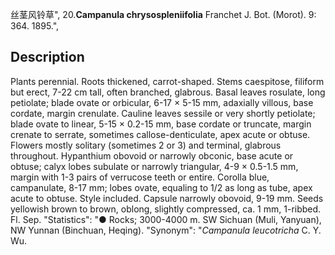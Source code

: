 丝茎风铃草",
20.**Campanula chrysospleniifolia** Franchet J. Bot. (Morot). 9: 364. 1895.",

## Description
Plants perennial. Roots thickened, carrot-shaped. Stems caespitose, filiform but erect, 7-22 cm tall, often branched, glabrous. Basal leaves rosulate, long petiolate; blade ovate or orbicular, 6-17 × 5-15 mm, adaxially villous, base cordate, margin crenulate. Cauline leaves sessile or very shortly petiolate; blade ovate to linear, 5-15 × 0.2-15 mm, base cordate or truncate, margin crenate to serrate, sometimes callose-denticulate, apex acute or obtuse. Flowers mostly solitary (sometimes 2 or 3) and terminal, glabrous throughout. Hypanthium obovoid or narrowly obconic, base acute or obtuse; calyx lobes subulate or narrowly triangular, 4-9 × 0.5-1.5 mm, margin with 1-3 pairs of verrucose teeth or entire. Corolla blue, campanulate, 8-17 mm; lobes ovate, equaling to 1/2 as long as tube, apex acute to obtuse. Style included. Capsule narrowly obovoid, 9-19 mm. Seeds yellowish brown to brown, oblong, slightly compressed, ca. 1 mm, 1-ribbed. Fl. Sep.
  "Statistics": "● Rocks; 3000-4000 m. SW Sichuan (Muli, Yanyuan), NW Yunnan (Binchuan, Heqing).
  "Synonym": "*Campanula leucotricha* C. Y. Wu.
